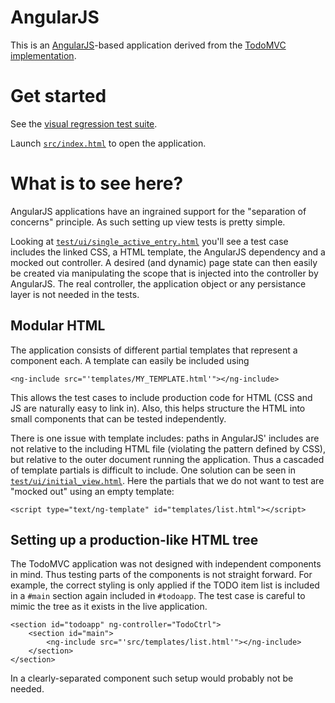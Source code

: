 AngularJS
=========

This is an [AngularJS](http://angularjs.org/)-based application derived from the [TodoMVC implementation](https://github.com/tastejs/todomvc/tree/gh-pages/architecture-examples/angularjs).

Get started
===========

See the [visual regression test suite](RegressionRunner.html).

Launch [`src/index.html`](src/index.html) to open the application.

What is to see here?
====================

AngularJS applications have an ingrained support for the "separation of concerns" principle. As such setting up view tests is pretty simple.

Looking at [`test/ui/single_active_entry.html`](test/ui/single_active_entry.html) you'll see a test case includes the linked CSS, a HTML template, the AngularJS dependency and a mocked out controller. A desired (and dynamic) page state can then easily be created via manipulating the scope that is injected into the controller by AngularJS. The real controller, the application object or any persistance layer is not needed in the tests.

Modular HTML
------------

The application consists of different partial templates that represent a component each. A template can easily be included using

    <ng-include src="'templates/MY_TEMPLATE.html'"></ng-include>

This allows the test cases to include production code for HTML (CSS and JS are naturally easy to link in). Also, this helps structure the HTML into small components that can be tested independently.

There is one issue with template includes: paths in AngularJS' includes are not relative to the including HTML file (violating the pattern defined by CSS), but relative to the outer document running the application. Thus a cascaded of template partials is difficult to include. One solution can be seen in [`test/ui/initial_view.html`](test/ui/initial_view.html). Here the partials that we do not want to test are "mocked out" using an empty template:

    <script type="text/ng-template" id="templates/list.html"></script>

Setting up a production-like HTML tree
--------------------------------------

The TodoMVC application was not designed with independent components in mind. Thus testing parts of the components is not straight forward. For example, the correct styling is only applied if the TODO item list is included in a `#main` section again included in `#todoapp`. The test case is careful to mimic the tree as it exists in the live application.

    <section id="todoapp" ng-controller="TodoCtrl">
        <section id="main">
            <ng-include src="'src/templates/list.html'"></ng-include>
        </section>
    </section>

In a clearly-separated component such setup would probably not be needed.
